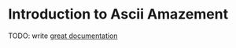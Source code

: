 # Introduction to Ascii Amazement

TODO: write [great documentation](http://jacobian.org/writing/great-documentation/what-to-write/)
